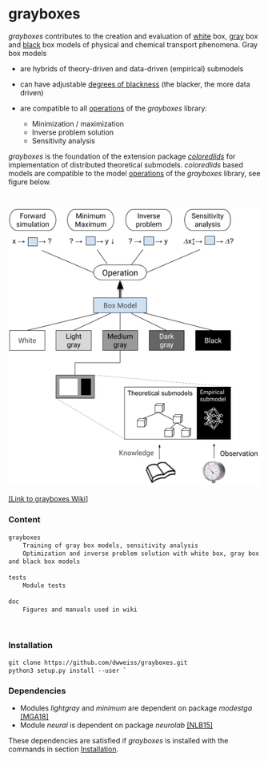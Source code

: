 # grayboxes

_grayboxes_ contributes to the creation and evaluation of [white](https://github.com/dwweiss/grayboxes/wiki/2.-White-box-model) box, [gray](https://github.com/dwweiss/grayboxes/wiki/3.-Gray-box-model) box and [black](https://github.com/dwweiss/grayboxes/wiki/4.-Black-box-model) box models of physical and chemical transport phenomena. Gray box models 

- are hybrids of theory-driven and data-driven (empirical) submodels

- can have adjustable [degrees of blackness](https://github.com/dwweiss/grayboxes/wiki/5.-Model-evaluation#52-degree-of-model-blackness) (the blacker, the more data driven) 

- are compatible to all [operations](https://github.com/dwweiss/grayboxes/wiki/6.-Operations-on-model#61-operations) of the _grayboxes_ library:

     - Minimization / maximization     
     - Inverse problem solution
     - Sensitivity analysis 

_grayboxes_  is the foundation of the extension package [_coloredlids_](https://github.com/dwweiss/coloredlids/wiki) for  implementation of distributed theoretical submodels. _coloredlids_  based models are compatible to the model [operations](https://github.com/dwweiss/grayboxes/wiki/6.-Operations-on-model) of the _grayboxes_ library, see figure below.


<br>
<p align="center"><img src="https://github.com/dwweiss/grayboxes/blob/master/doc/fig/operationsOnBoxTypeModels_mediumGray_observation.png">
</p>

[[Link to grayboxes Wiki]](https://github.com/dwweiss/grayboxes/wiki)


### Content

    grayboxes
        Training of gray box models, sensitivity analysis
        Optimization and inverse problem solution with white box, gray box and black box models

    tests
        Module tests

    doc
        Figures and manuals used in wiki
        
### Installation

    git clone https://github.com/dwweiss/grayboxes.git
    python3 setup.py install --user `

### Dependencies

- Modules _lightgray_ and _minimum_ are dependent on package _modestga_ [[MGA18]](https://github.com/dwweiss/grayboxes/wiki/References#mga18)
- Module _neural_ is dependent on package _neurolab_ [[NLB15]](https://github.com/dwweiss/grayboxes/wiki/References#nlb15)

These dependencies are satisfied if _grayboxes_ is installed with the commands in section [Installation](#installation).
